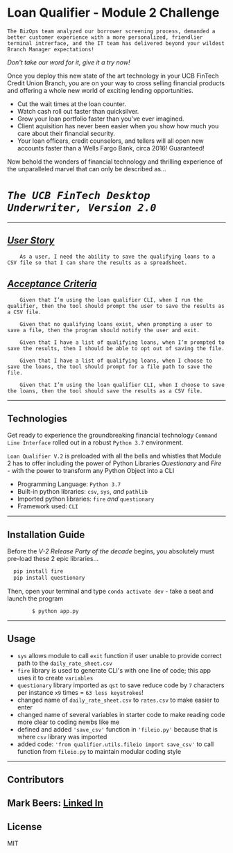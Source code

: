 # Loan Qualifier - Module 2 Challenge
    The BizOps team analyzed our borrower screening process, demanded a better customer experience with a more personalized, friendlier terminal intrerface, and the IT team has delivered beyond your wildest Branch Manager expectations!

*Don't take our word for it, give it a try now!*  

Once you deploy this new state of the art technology in your UCB FinTech Credit Union Branch, you are on your way to cross selling financial products and offering a whole new world of exciting lending opportunities.

+ Cut the wait times at the loan counter.
+ Watch cash roll out faster than quicksilver.
+ Grow your loan portfolio faster than you've ever imagined. 
+ Client aquisition has never been easier when you show how much you care about their financial security.
+ Your loan officers, credit counselors, and tellers will all open new accounts faster than a Wells Fargo Bank, circa 2016!  Guaranteed!

Now behold the wonders of financial technology and thrilling experience of the unparalleled marvel that can only be described as... 

# *`The UCB FinTech Desktop Underwriter, Version 2.0`*
---


## [*User Story*](https://courses.bootcampspot.com/courses/3426/assignments/52458?module_item_id=939546)
        As a user, I need the ability to save the qualifying loans to a CSV file so that I can share the results as a spreadsheet.

## [*Acceptance Criteria*](https://courses.bootcampspot.com/courses/3426/assignments/52458?module_item_id=939546)
        Given that I’m using the loan qualifier CLI, when I run the qualifier, then the tool should prompt the user to save the results as a CSV file.

        Given that no qualifying loans exist, when prompting a user to save a file, then the program should notify the user and exit.

        Given that I have a list of qualifying loans, when I’m prompted to save the results, then I should be able to opt out of saving the file.

        Given that I have a list of qualifying loans, when I choose to save the loans, the tool should prompt for a file path to save the file.

        Given that I’m using the loan qualifier CLI, when I choose to save the loans, then the tool should save the results as a CSV file. 


---

## Technologies

Get ready to experience the groundbreaking financial technology `Command Line Interface` rolled out in a robust `Python 3.7` environment.

`Loan Qualifier V.2` is preloaded with all the bells and whistles that Module 2 has to offer including the power of Python Libraries *Questionary* and *Fire* - with the power to transform any Python Object into a CLI 

+ Programming Language: `Python 3.7`
+ Built-in python libraries: `csv`, `sys`, *and* `pathlib`
+ Imported python libraries: `fire` *and* `questionary`
+ Framework used: `CLI`

---

## Installation Guide

Before the *V-2 Release Party of the decade* begins, you absolutely must pre-load these 2 epic libraries...

```python
  pip install fire
  pip install questionary
```
Then, open your terminal and type `conda activate dev` - take a seat and launch the program 
```
        $ python app.py
```

---

## Usage

+ `sys` allows module to call `exit` function if user unable to provide correct path to the `daily_rate_sheet.csv`
+ `fire` library is used to generate CLI's with one line of code; this app uses it to create `variables`    
+ `questionary` library imported as `qst` to save reduce code by `7` characters per instance `x9` times = `63 less keystrokes`!
+ changed name of `daily_rate_sheet.csv` to `rates.csv` to make easier to enter 
+ changed name of several variables in starter code to make reading code more clear to coding newbs like me
+ defined and added `'save_csv'` function in `'fileio.py'` because that is where `csv` library was imported
+ added code: `'from qualifier.utils.fileio import save_csv'` to call function from `fileio.py` to maintain modular coding style
---

## Contributors

Mark Beers: 
[Linked In](https://www.linkedin.com/in/markwbeers/)
---

## License

MIT 

